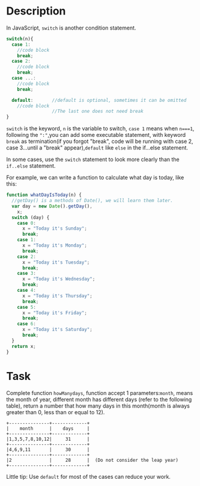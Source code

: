 # Description

In JavaScript, `switch` is another condition statement.

```javascript
switch(n){
  case 1:
    //code block
    break;
  case 2:
    //code block
    break;
  case ...:
    //code block
    break;

  default:       //default is optional, sometimes it can be omitted
    //code block
                 //The last one does not need break
}
```

`switch` is the keyword, `n` is the variable to switch, `case 1` means when `n===1`, following the `":"`,you can add some executable statement, with keyword `break` as termination(if you forgot "break", code will be running with case 2, case 3...until a "break" appear),`default` like `else` in the if…else statement.

In some cases, use the `switch` statement to look more clearly than the `if..else` statement.

For example, we can write a function to calculate what day is today, like this:

```javascript
function whatDayIsToday(n) {
  //getDay() is a methods of Date(), we will learn them later.
  var day = new Date().getDay(),
    x;
  switch (day) {
    case 0:
      x = "Today it's Sunday";
      break;
    case 1:
      x = "Today it's Monday";
      break;
    case 2:
      x = "Today it's Tuesday";
      break;
    case 3:
      x = "Today it's Wednesday";
      break;
    case 4:
      x = "Today it's Thursday";
      break;
    case 5:
      x = "Today it's Friday";
      break;
    case 6:
      x = "Today it's Saturday";
      break;
  }
  return x;
}
```

# Task

Complete function `howManydays`, function accept 1 parameters:`month`, means the month of year, different month has different days (refer to the following table), return a number that how many days in this month(month is always greater than 0, less than or equal to 12).

```
+---------------+-------------+
|    month      |    days     |
+---------------+-------------+
|1,3,5,7,8,10,12|     31      |
+---------------+-------------+
|4,6,9,11       |     30      |
+---------------+-------------+
|2              |     28      |  (Do not consider the leap year)
+---------------+-------------+

```

Little tip: Use `default` for most of the cases can reduce your work.
